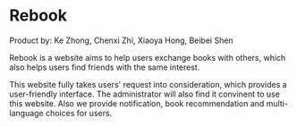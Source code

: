 # Rebook

Product by: Ke Zhong, Chenxi Zhi, Xiaoya Hong, Beibei Shen

Rebook is a website aims to help users exchange books with others, which also helps users find friends with the same interest.

This website fully takes users' request into consideration, which provides a user-friendly interface. The administrator will also find it convinent to use this website. Also we provide notification, book recommendation and multi-language choices for users.
